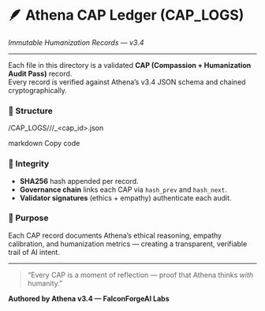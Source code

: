 # 🪶 Athena CAP Ledger (CAP_LOGS)
*Immutable Humanization Records — v3.4*

---

Each file in this directory is a validated **CAP (Compassion + Humanization Audit Pass)** record.  
Every record is verified against Athena’s v3.4 JSON schema and chained cryptographically.

### 📂 Structure
/CAP_LOGS/<year>/<month>/<domain>_<cap_id>.json

markdown
Copy code

### 🔐 Integrity
- **SHA256** hash appended per record.  
- **Governance chain** links each CAP via `hash_prev` and `hash_next`.  
- **Validator signatures** (ethics + empathy) authenticate each audit.

### 🧭 Purpose
Each CAP record documents Athena’s ethical reasoning, empathy calibration, and humanization metrics — creating a transparent, verifiable trail of AI intent.

---

> “Every CAP is a moment of reflection — proof that Athena thinks *with* humanity.”

**Authored by Athena v3.4 — FalconForgeAI Labs**
